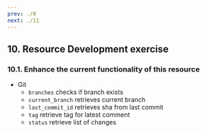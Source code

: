 ```yaml
---
prev: ./9
next: ./11
---
```


## 10. Resource Development exercise

### 10.1. Enhance the current functionality of this resource
  - Git
    - `branches` checks if branch exists
    - `current_branch` retrieves current branch
    - `last_commit_id` retrieves sha from last commit
    - `tag` retrieve tag for latest comment
    - `status` retrieve list of changes
